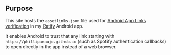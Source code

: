 ## Purpose
This site hosts the `assetlinks.json` file used for [Android App Links verification](https://developer.android.com/training/app-links/verify-android-applinks) in my [Ratify](https://github.com/philliparaujo/ratify) Android app. 

It enables Android to trust that any link starting with `https://philliparaujo.github.io` (such as Spotify authentication callbacks) to open directly in the app instead of a web browser.
